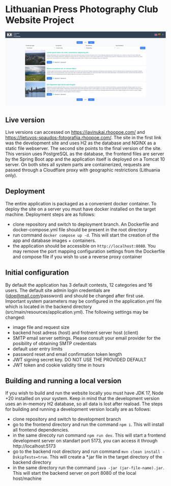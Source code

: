 # Lithuanian Press Photography Club Website Project
![Site contests page](site.png)
## Live version
Live versions can accessed on https://javinukai.rhoopoe.com/ and https://lietuvos-spaudos-fotografija.rhoopoe.com/. The site in the first link was the development site and uses H2 as the database and NGINX as a static file webserver. The second site points to the final version of the site. This version uses PostgreSQL as the database, the frontend files are server by the Spring Boot app and the application itself is deployed on a Tomcat 10 server. On both sites all system parts are containerized, requests are passed through a Cloudflare proxy with geographic restrictions (Lithuania only).

## Deployment
The entire application is packaged as a convenient docker container. To deploy the site on a server you must have docker installed on the target machine. Deployment steps are as follows:
- clone repository and switch to deployment branch. An Dockerfile and docker-compose.yml file should be present in the root directory
- run command `docker compose up -d`. This will start the creation of the app and database images + containers.
- the application should be accessible on `http://localhost:8080`. You may remove the port mapping configuration settings from the Dockerfile and compose file if you wish to use a reverse proxy container

## Initial configuration
By default the application has 3 default contests, 12 categories and 16 users. The default site admin login credentials are (jdoe@mail.com/password) and should be changed after first use. Important system parameters may be configured in the application.yml file which is located in the backend directory (src/main/resources/application.yml). The following settings may be changed:
- image file and request size
- backend host adress (host) and frotnent server host (client)
- SMTP email server settings. Please consult your email provider for the posibility of obtaining SMTP credentials
- default user entry limits
- password reset and email confirmation token length
- JWT signing secret key. DO NOT USE THE PROVIDED DEFAULT
- JWT token and cookie validity time in hours

## Building and running a local version
If you wish to build and run the website locally you must have JDK 17, Node +20 installled on your system. Keep in mind that the development version uses an in-memory H2 database, so all data is lost after reaload. The steps for building and running a development version locally are as follows:
- clone repository and switch to development branch
- go to the frontend directory and run the command `npm i`. This will install all frontend dependencies.
- in the same direcoty run command `npm run dev`. This will start a frontend development server on standart port 5173, you can access it through http://localhost:5173
- go to the backend root directory and run command `mvn clean install -DskipTests=true`. This will create a *.jar file in the target directory of the backend directory
- in the same directory run the command `java -jar (jar-file-name).jar`. This will start the backend server on port 8080 of the local host/machine
